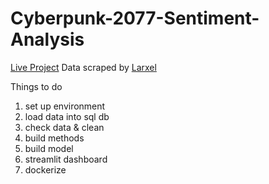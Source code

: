 # Cyberpunk-2077-Sentiment-Analysis

[Live Project](https://cyberpunk-2077-sentiment-anal.herokuapp.com/)
Data scraped by [Larxel](https://www.kaggle.com/andrewmvd/cyberpunk-2077/data?select=comments.csv)


Things to do

1) set up environment
2) load data into sql db
3) check data & clean
4) build methods
5) build model
6) streamlit dashboard
7) dockerize
